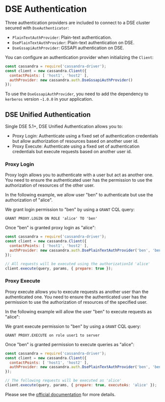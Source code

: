 # DSE Authentication

Three authentication providers are included to connect to a DSE cluster secured with `DseAuthenticator`:

- `PlainTextAuthProvider`: Plain-text authentication.
- `DsePlainTextAuthProvider`: Plain-text authentication on DSE.
- `DseGssapiAuthProvider`: GSSAPI authentication on DSE.

You can configure an authentication provider when initializing the `Client`:

```javascript
const cassandra = require('cassandra-driver');
const client = new cassandra.Client({
  contactPoints: [ 'host1', 'host2' ],
  authProvider: new cassandra.auth.DseGssapiAuthProvider()
});
```

To use the `DseGssapiAuthProvider`, you need to add the dependency to `kerberos` version `~1.0.0` in your application.

## DSE Unified Authentication

Single DSE 5.1+, DSE Unified Authentication allows you to:

- Proxy Login: Authenticate using a fixed set of authentication credentials but allow authorization of resources
based on another user id.
- Proxy Execute: Authenticate using a fixed set of authentication credentials but execute requests based on
another user id.

### Proxy Login

Proxy login allows you to authenticate with a user but act as another one. You need to ensure the authenticated
user has the permission to use the authorization of resources of the other user. 

In the following example, we allow user "ben" to authenticate but use the authorization of "alice".

We grant login permission to "ben" by using a `GRANT` CQL query:

```
GRANT PROXY.LOGIN ON ROLE 'alice' TO 'ben'
```

Once "ben" is granted proxy login as "alice":

```javascript
const cassandra = require('cassandra-driver');
const client = new cassandra.Client({
  contactPoints: [ 'host1', 'host2' ],
  authProvider: new cassandra.auth.DsePlainTextAuthProvider('ben', 'ben', 'alice')
});

// All requests will be executed using the authorizationId 'alice'
client.execute(query, params, { prepare: true });
```

### Proxy Execute

Proxy execute allows you to execute requests as another user than the authenticated one. You need to ensure the 
authenticated user has the permission to use the authorization of resources of the specified user.

In the following example will allow the user "ben" to execute requests as "alice":

We grant execute permission to "ben" by using a `GRANT` CQL query:

``` 
GRANT PROXY.EXECUTE on role user1 to server
```

Once "ben" is granted permission to execute queries as "alice":


```javascript
const cassandra = require('cassandra-driver');
const client = new cassandra.Client({
  contactPoints: [ 'host1', 'host2' ],
  authProvider: new cassandra.auth.DsePlainTextAuthProvider('ben', 'ben')
});

// The following requests will be executed as 'alice'
client.execute(query, params, { prepare: true, executeAs: 'alice' });
```

Please see the [official documentation][auth-doc] for more details.

[auth-doc]: https://docs.datastax.com/en/latest-dse/datastax_enterprise/unifiedAuth/unifiedAuthTOC.html